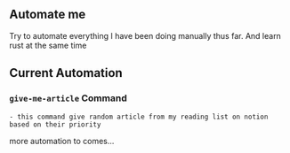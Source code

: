 ## Automate me
Try to automate everything I have been doing manually thus far. And learn rust at the same time

## Current Automation
### `give-me-article` Command
    - this command give random article from my reading list on notion based on their priority 

more automation to comes...